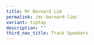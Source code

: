 ```yaml
---
title: Mr Bernard Lim
permalink: /mr-bernard-lim/
variant: tiptap
description: ""
third_nav_title: Track Speakers
---
```


